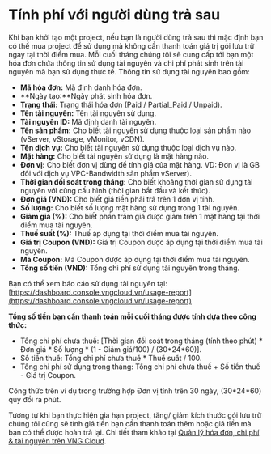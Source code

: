 # Tính phí với người dùng trả sau

Khi bạn khởi tạo một project, nếu bạn là người dùng trả sau thì mặc định bạn có thể mua project để sử dụng mà không cần thanh toán giá trị gói lưu trữ ngay tại thời điểm mua. Mỗi cuối tháng chúng tôi sẽ cung cấp tới bạn một hóa đơn chứa thông tin sử dụng tài nguyên và chi phí phát sinh trên tài nguyên mà bạn sử dụng thực tế. Thông tin sử dụng tài nguyên bao gồm:&#x20;

* **Mã hóa đơn:** Mã định danh hóa đơn.
* **Ngày tạo:**Ngày phát sinh hóa đơn.
* **Trạng thái:** Trạng thái hóa đơn (Paid / Partial\_Paid / Unpaid).
* **Tên tài nguyên:** Tên tài nguyên sử dụng.
* **Tài nguyên ID:** Mã định danh tài nguyên.
* **Tên sản phẩm:** Cho biết tài nguyên sử dụng thuộc loại sản phẩm nào (vServer, vStorage, vMonitor, vCDN).
* **Tên dịch vụ:** Cho biết tài nguyên sử dụng thuộc loại dịch vụ nào.
* **Mặt hàng:** Cho biết tài nguyên sử dụng là mặt hàng nào.
* **Đơn vị:** Cho biết đơn vị dùng để tính giá của mặt hàng. VD: Đơn vị là GB đối với dịch vụ VPC-Bandwidth sản phẩm vServer).
* **Thời gian đối soát trong tháng:** Cho biết khoảng thời gian sử dụng tài nguyên với cùng cấu hình (thời gian bắt đầu và kết thúc).
* **Đơn giá (VND):** Cho biết giá tiền phải trả trên 1 đơn vị tính.
* **Số lượng:** Cho biết số lượng mặt hàng sử dụng trong 1 tài nguyên.
* **Giảm giá (%):** Cho biết phần trăm giá được giảm trên 1 mặt hàng tại thời điểm mua tài nguyên.
* **Thuế suất (%):** Thuế áp dụng tại thời điểm mua tài nguyên.
* **Giá trị Coupon (VND):** Giá trị Coupon được áp dụng tại thời điểm mua tài nguyên.
* **Mã Coupon:** Mã Coupon được áp dụng tại thời điểm mua tài nguyên.
* **Tổng số tiền (VND):** Tổng chi phí sử dụng tài nguyên trong tháng.

Bạn có thể xem báo cáo sử dụng tài nguyên tại: [https://dashboard.console.vngcloud.vn/usage-report](https://dashboard.console.vngcloud.vn/usage-report)

**Tổng số tiền bạn cần thanh toán mỗi cuối tháng được tính dựa theo công thức:**&#x20;

* Tổng chi phí chưa thuế: \[Thời gian đối soát trong tháng (tính theo phút) \* Đơn giá \* Số lượng \* (1 - Giảm giá/100) / (30\*24\*60)].
* Số tiền thuế: Tổng chi phí chưa thuế \* Thuế suất / 100.
* Tổng chi phí sử dụng trong tháng: Tổng chi phí chưa thuế + Số tiền thuế - Giá trị Coupon.

Công thức trên ví dụ trong trường hợp Đơn vị tính trên 30 ngày, (30\*24\*60) quy đổi ra phút.

Tương tự khi bạn thực hiện gia hạn project, tăng/ giảm kích thước gói lưu trữ chúng tôi cũng sẽ tính giá tiền bạn cần thanh toán thêm hoặc giá tiền mà bạn có thể được hoàn trả lại. Chi tiết tham khảo tại [Quản lý hóa đơn, chi phí & tài nguyên trên VNG Cloud](https://docs.vngcloud.vn/pages/viewpage.action?pageId=49650298).
